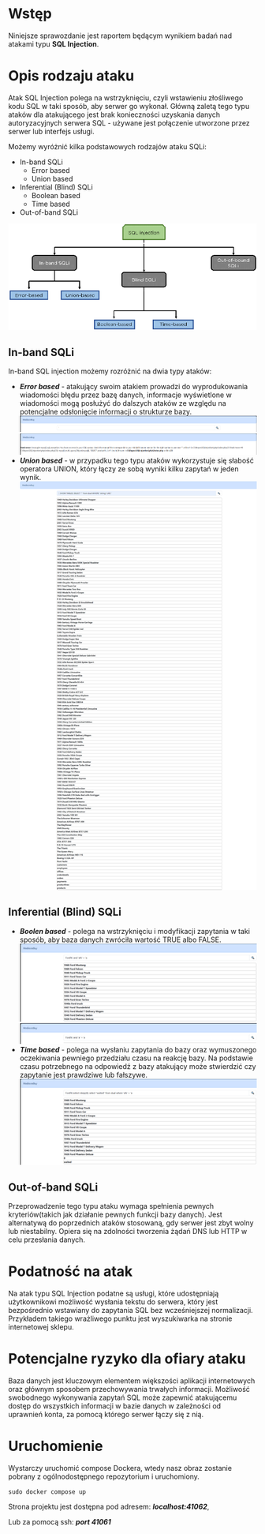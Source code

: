 # Wstęp

Niniejsze sprawozdanie jest raportem będącym wynikiem badań nad atakami typu **SQL Injection**.

# Opis rodzaju ataku

Atak SQL Injection polega na wstrzyknięciu, czyli wstawieniu złośliwego kodu SQL w taki sposób, aby serwer go wykonał. Główną zaletą tego typu ataków dla atakującego jest brak konieczności uzyskania danych autoryzacyjnych serwera SQL - używane jest połączenie utworzone przez serwer lub interfejs usługi.

Możemy wyróżnić kilka podstawowych rodzajów ataku SQLi:
 
 - In-band SQLi
    - Error based
    - Union based
 - Inferential (Blind) SQLi
    - Boolean based
    - Time based
- Out-of-band SQLi

![asd](Utilities/SQLi-attack-types.png)

## In-band SQLi
In-band SQL injection możemy rozróżnić na dwia typy ataków:

- ***Error based*** - atakujący swoim atakiem prowadzi do wyprodukowania wiadomości błędu przez bazę danych, informacje wyświetlone w wiadomości mogą posłużyć do dalszych ataków ze względu na potencjalne odsłonięcie informacji o strukturze bazy.
![img.png](Utilities/error_based_1.png)
![img_1.png](Utilities/error_based_2.png)
- ***Union based*** - w przypadku tego typu ataków wykorzystuje się słabość operatora UNION, który łączy ze sobą wyniki kilku zapytań w jeden wynik.
![img.png](Utilities/img.png)
## Inferential (Blind) SQLi

- ***Boolen based*** - polega na wstrzyknięciu i modyfikacji zapytania w taki sposób, aby baza danych zwróciła wartość TRUE albo FALSE.
![img.png](Utilities/boolen_1.png)
![img.png](Utilities/boolen_2.png)
- ***Time based*** - polega na wysłaniu zapytania do bazy oraz wymuszonego oczekiwania pewniego przedziału czasu na reakcję bazy. Na podstawie czasu potrzebnego na odpowiedź z bazy atakujący może stwierdzić czy zapytanie jest prawdziwe lub fałszywe.
![img.png](Utilities/sleep.png)
## Out-of-band SQLi

Przeprowadzenie tego typu ataku wymaga spełnienia pewnych kryteriów(takich jak działanie pewnych funkcji bazy danych). Jest alternatywą do poprzednich ataków stosowaną, gdy serwer jest zbyt wolny lub niestabilny. Opiera się na zdolności tworzenia żądań DNS lub HTTP w celu przesłania danych.

# Podatność na atak

Na atak typu SQL Injection podatne są usługi, które udostępniają użytkownikowi możliwość wysłania tekstu do serwera, który jest bezpośrednio wstawiany do zapytania SQL bez wcześniejszej normalizacji. Przykładem takiego wrażliwego punktu jest wyszukiwarka na stronie internetowej sklepu.

# Potencjalne ryzyko dla ofiary ataku

Baza danych jest kluczowym elementem większości aplikacji internetowych oraz głównym sposobem przechowywania trwałych informacji. Możliwość swobodnego wykonywania zapytań SQL może zapewnić atakującemu dostęp do wszystkich informacji w bazie danych w zależności od uprawnień konta, za pomocą którego serwer łączy się z nią.

# Uruchomienie
Wystarczy uruchomić compose Dockera, wtedy nasz obraz zostanie pobrany z ogólnodostępnego repozytorium i uruchomiony.
```console
sudo docker compose up
```
Strona projektu jest dostępna pod adresem: ***localhost:41062***,

Lub za pomocą ssh: ***port 41061***